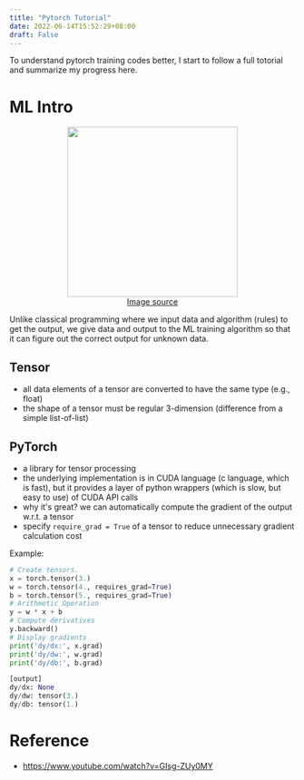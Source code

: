 ```yaml
---
title: "Pytorch Tutorial"
date: 2022-06-14T15:52:29+08:00
draft: False
---
```


To understand pytorch training codes better, I start to follow a full totorial and summarize my progress here. 


# ML Intro
<p align="center">
    <img src="/posts/2022-06-14-16-23-53.png" width="300" /> <br>
    <a href="https://jovian.ai/aakashns/machine-learning-intro">Image source</a> 
</p>

Unlike classical programming where we input data and algorithm (rules) to get the output, we give data and output to the ML training algorithm so that it can figure out the correct output for unknown data. 

## Tensor
- all data elements of a tensor are converted to have the same type (e.g., float)
- the shape of a tensor must be regular 3-dimension (difference from a simple list-of-list)

## PyTorch
- a library for tensor processing 
- the underlying implementation is in CUDA language (c language, which is fast), but it provides a layer of python wrappers (which is slow, but easy to use) of CUDA API calls
- why it's great? we can automatically compute the gradient of the output w.r.t. a tensor
- specify ```require_grad = True``` of a tensor to reduce unnecessary gradient calculation cost  

Example:
```python
# Create tensors.
x = torch.tensor(3.)
w = torch.tensor(4., requires_grad=True)
b = torch.tensor(5., requires_grad=True)
# Arithmetic Operation
y = w * x + b
# Compute derivatives
y.backward()
# Display gradients
print('dy/dx:', x.grad)
print('dy/dw:', w.grad)
print('dy/db:', b.grad)

[output]
dy/dx: None
dy/dw: tensor(3.)
dy/db: tensor(1.)
```



# Reference
- https://www.youtube.com/watch?v=GIsg-ZUy0MY
